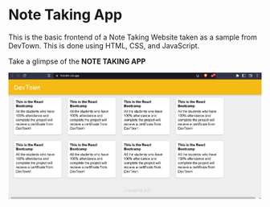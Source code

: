 <h1>Note Taking App</h1>
<p>This is the basic frontend of a Note Taking Website taken as a sample from DevTown. This is done using HTML, CSS, and JavaScript.</p>
<p>Take a glimpse of the <b>NOTE TAKING APP</b></p>
<img src="https://github.com/Krithika-coder/DEVTOWN_Website/blob/main/Notetakingappsnap.jpg"/>
